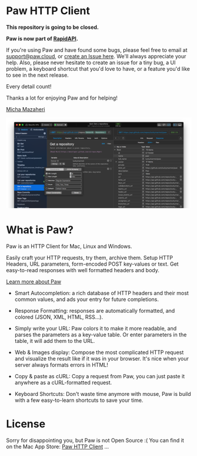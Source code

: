 # Paw HTTP Client

**This repository is going to be closed.**

**Paw is now part of [RapidAPI](https://rapidapi.com/).**

If you're using Paw and have found some bugs, please feel free to email at [support@paw.cloud](mailto:support@paw.cloud), or [create an Issue here](https://paw.cloud/support?app=com.luckymarmot.Paw). We'll always appreciate your help. Also, please never hesitate to create an issue for a tiny bug, a UI problem, a keyboard shortcut that you'd love to have, or a feature you'd like to see in the next release.

Every detail count!

Thanks a lot for enjoying Paw and for helping!

[Micha Mazaheri](http://micha.mazaheri.me)

![Paw HTTP Client](./paw.png)

# What is Paw?

Paw is an HTTP Client for Mac, Linux and Windows.

Easily craft your HTTP requests, try them, archive them. Setup HTTP Headers, URL parameters, form-encoded POST key-values or text. Get easy-to-read responses with well formatted headers and body. 

[Learn more about Paw](https://paw.cloud)

* Smart Autocompletion: a rich database of HTTP headers and their most common values, and ads your entry for future completions. 

* Response Formatting: responses are automatically formatted, and colored (JSON, XML, HTML, RSS...). 

* Simply write your URL: Paw colors it to make it more readable, 
and parses the parameters as a key-value table. Or enter parameters in the table, it will add them to the URL. 

* Web & Images display: Compose the most complicated HTTP request and visualize the result like if it was in your browser. It's nice when your server always formats errors in HTML! 

* Copy & paste as cURL: Copy a request from Paw, you can just paste it anywhere as a cURL-formatted request. 

* Keyboard Shortcuts: Don't waste time anymore with mouse, Paw is build with a few easy-to-learn shortcuts to save your time.

# License

Sorry for disappointing you, but Paw is not Open Source :( You can find it on the Mac App Store: [Paw HTTP Client](https://paw.cloud) ...
